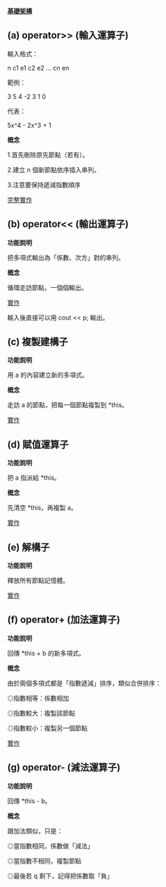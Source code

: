 **[基礎架構](HW3基礎架構)**

## (a) operator>> (輸入運算子)

輸入格式：

n c1 e1 c2 e2 ... cn en

範例：

3 5 4 -2 3 1 0

代表：

5x^4 - 2x^3 + 1

**概念**

1.首先刪除原先節點（若有）。

2.建立 n 個新節點依序插入串列。

3.注意要保持遞減指數順序


[完整實作](https://github.com/YXG522/41141139/blob/d05584acbc671059acf1275c55985276854c0ebe/HW3%20a%E5%B0%8F%E9%A1%8C%E5%AF%A6%E4%BD%9C)

## (b) operator<< (輸出運算子)

**功能說明**

把多項式輸出為「係數、次方」對的串列。

**概念**

循環走訪節點，一個個輸出。

[實作](https://github.com/YXG522/41141139/blob/60a901081002e68702b93773df1e6525006296be/HW3%20b%E5%B0%8F%E9%A1%8C%E5%AF%A6%E4%BD%9C)

輸入後直接可以用 cout << p; 輸出。

## (c) 複製建構子

**功能說明**

用 a 的內容建立新的多項式。

**概念**

走訪 a 的節點，把每一個節點複製到 *this。

[實作](https://github.com/YXG522/41141139/blob/c083eb503c77952ce98e0cc3e9488eead1ccc2a1/HW3%20c%E5%B0%8F%E9%A1%8C%E5%AF%A6%E4%BD%9C)

## (d) 賦值運算子

**功能說明**

把 a 指派給 *this。

**概念**

先清空 *this，再複製 a。

[實作](https://github.com/YXG522/41141139/blob/db47846f86e4e977b99db7d0c3837234cf5556ff/HW3%20d%E5%B0%8F%E9%A1%8C%E5%AF%A6%E4%BD%9C)

## (e) 解構子

**功能說明**

釋放所有節點記憶體。

[實作](https://github.com/YXG522/41141139/blob/3e2060e5e156aa2b3f9c0bad67119afa2edfdf02/HW3%20e%E5%B0%8F%E9%A1%8C%E5%AF%A6%E4%BD%9C)

## (f) operator+ (加法運算子)

**功能說明**

回傳 *this + b 的新多項式。

**概念**

由於兩個多項式都是「指數遞減」排序，類似合併排序：

◎指數相等：係數相加

◎指數較大：複製該節點

◎指數較小：複製另一個節點

[實作](https://github.com/YXG522/41141139/blob/ad8485192f46df94b32a4d93eec42aced1617c1b/HW3%20f%E5%B0%8F%E9%A1%8C%E5%AF%A6%E4%BD%9C)

## (g) operator- (減法運算子)

**功能說明**

回傳 *this - b。

**概念**

跟加法類似，只是：

◎當指數相同，係數做「減法」

◎當指數不相同，複製節點

◎最後若 q 剩下，記得把係數取「負」
